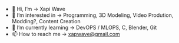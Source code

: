 - :wave: Hi, I&rsquo;m -> Xapi Wave
- :eyes: I&rsquo;m interested in -> Programming, 3D Modeling, Video Prodution, Modding?, Content Creation
- :seedling: I&rsquo;m currently learning  -> DevOPS / MLOPS, C, Blender, Git
- :mailbox: How to reach me -> xapwave@gmail.com


